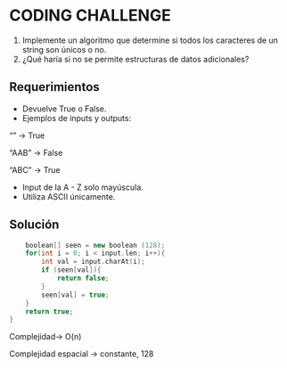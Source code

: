 # CODING CHALLENGE

1. Implemente un algoritmo que determine si todos los caracteres de un string son únicos o no.
2. ¿Qué haría si no se permite estructuras de datos adicionales?

## Requerimientos

- Devuelve True o False.
- Ejemplos de inputs y outputs:

“” → True

“AAB” → False

“ABC” → True

- Input de la A - Z solo mayúscula.
- Utiliza ASCII únicamente.

## Solución

```cpp
	boolean[] seen = new boolean (128);
	for(int i = 0; i < input.len; i++){
		int val = input.charAt(i);
		if (seen[val]){
			return false;
		}
		seen[val] = true;
	}
	return true;
}
```

Complejidad→ O(n)

Complejidad espacial → constante, 128